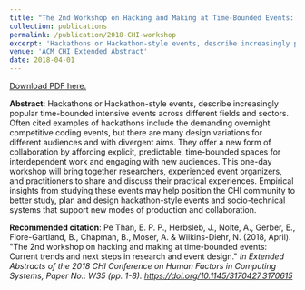 ```yaml
---
title: "The 2nd Workshop on Hacking and Making at Time-Bounded Events: Current trends and next steps in research and event design."
collection: publications
permalink: /publication/2018-CHI-workshop
excerpt: 'Hackathons or Hackathon-style events, describe increasingly popular time-bounded intensive events across different fields and sectors. Often cited examples of hackathons include the demanding overnight competitive coding events, but there are many design variations for different audiences and with divergent aims. They offer a new form of collaboration by affording explicit, predictable, time-bounded spaces for interdependent work and engaging with new audiences. This one-day workshop will bring together researchers, experienced event organizers, and practitioners to share and discuss their practical experiences. Empirical insights from studying these events may help position the CHI community to better study, plan and design hackathon-style events and socio-technical systems that support new modes of production and collaboration.'
venue: 'ACM CHI Extended Abstract'
date: 2018-04-01
---
```


<a href="http://eipapa.github.io/files/2018-CHI-workshop.pdf">Download PDF here.</a>

**Abstract**: Hackathons or Hackathon-style events, describe increasingly popular time-bounded intensive events across different fields and sectors. Often cited examples of hackathons include the demanding overnight competitive coding events, but there are many design variations for different audiences and with divergent aims. They offer a new form of collaboration by affording explicit, predictable, time-bounded spaces for interdependent work and engaging with new audiences. This one-day workshop will bring together researchers, experienced event organizers, and practitioners to share and discuss their practical experiences. Empirical insights from studying these events may help position the CHI community to better study, plan and design hackathon-style events and socio-technical systems that support new modes of production and collaboration.

**Recommended citation**: Pe Than, E. P. P., Herbsleb, J., Nolte, A., Gerber, E., Fiore-Gartland, B., Chapman, B., Moser, A. & Wilkins-Diehr, N. (2018, April). "The 2nd workshop on hacking and making at time-bounded events: Current trends and next steps in research and event design." <i>In Extended Abstracts of the 2018 CHI Conference on Human Factors in Computing Systems<i>, Paper No.: W35 (pp. 1-8). https://doi.org/10.1145/3170427.3170615
